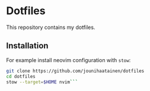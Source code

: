 # Dotfiles

This repository contains my dotfiles.

## Installation

For example install neovim configuration with `stow`:

```bash
git clone https://github.com/jounihaatainen/dotfiles
cd dotfiles
stow --target=$HOME nvim```

